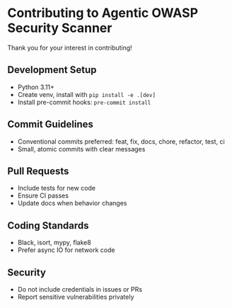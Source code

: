 # Contributing to Agentic OWASP Security Scanner

Thank you for your interest in contributing!

## Development Setup
- Python 3.11+
- Create venv, install with `pip install -e .[dev]`
- Install pre-commit hooks: `pre-commit install`

## Commit Guidelines
- Conventional commits preferred: feat, fix, docs, chore, refactor, test, ci
- Small, atomic commits with clear messages

## Pull Requests
- Include tests for new code
- Ensure CI passes
- Update docs when behavior changes

## Coding Standards
- Black, isort, mypy, flake8
- Prefer async IO for network code

## Security
- Do not include credentials in issues or PRs
- Report sensitive vulnerabilities privately
